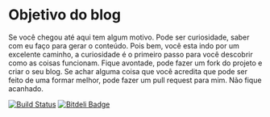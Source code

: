 Objetivo do blog
================

Se você chegou até aqui tem algum motivo. Pode ser curiosidade, saber com eu faço para gerar o conteúdo.
Pois bem, você esta indo por um excelente caminho, a curiosidade é o primeiro passo para você descobrir como
as coisas funcionam. Fique avontade, pode fazer um fork do projeto e criar o seu blog. Se achar alguma coisa
que você acredita que pode ser feito de uma formar melhor, pode fazer um pull request para mim. Não fique acanhado.

[![Build Status](https://travis-ci.org/riquellopes/riquellopes.github.io.svg?branch=master)](https://travis-ci.org/riquellopes/riquellopes.github.io)
[![Bitdeli Badge](https://d2weczhvl823v0.cloudfront.net/riquellopes/riquellopes.github.io/trend.png)](https://bitdeli.com/free "Bitdeli Badge")
